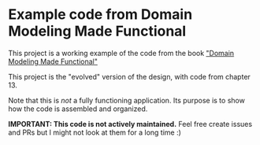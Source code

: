 ﻿# Example code from Domain Modeling Made Functional

This project is a working example of the code from the book ["Domain Modeling Made Functional"](https://pragprog.com/book/swdddf/domain-modeling-made-functional)

This project is the "evolved" version of the design, with code from chapter 13.

Note that this is *not* a fully functioning application.
Its purpose is to show how the code is assembled and organized.

**IMPORTANT: This code is not actively maintained.** Feel free create issues and PRs but I might not look at them for a long time :)
